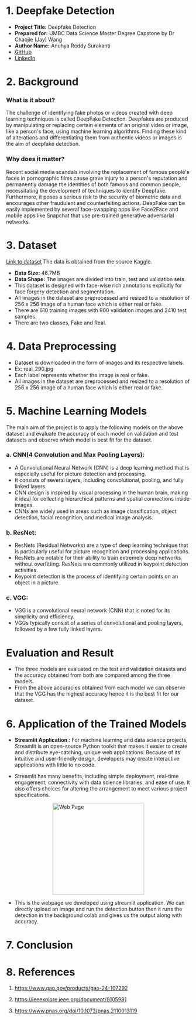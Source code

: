 # 1. Deepfake Detection 
- **Project Title:** Deepfake Detection
- **Prepared for:** UMBC Data Science Master Degree Capstone by Dr Chaojie (Jay) Wang
- **Author Name:** Anuhya Reddy Surakanti
- [GitHub](https://github.com/anuhyasurakanti)
- [LinkedIn](https://www.linkedin.com/in/anuhya-reddy-surakanti/)

# 2. Background
### What is it about?
The challenge of identifying fake photos or videos created with deep learning techniques is called DeepFake Detection. Deepfakes are produced by manipulating or replacing certain elements of an original video or image, like a person's face, using machine learning algorithms. Finding these kind of alterations and differentiating them from authentic videos or images is the aim of deepfake detection.

### Why does it matter?
Recent social media scandals involving the replacement of famous people's faces in pornographic films cause grave injury to a person's reputation and permanently damage the identities of both famous and common people, necessitating the development of techniques to identify Deepfake.
Furthermore, it poses a serious risk to the security of biometric data and encourages other fraudulent and counterfeiting actions. DeepFake can be easily implemented by several face-swapping apps like Face2Face and mobile apps like Snapchat that use pre-trained generative adversarial networks.

# 3. Dataset
[Link to dataset](https://www.kaggle.com/datasets/manjilkarki/deepfake-and-real-images/data)
The data is obtained from the source Kaggle. 
- **Data Size:** 46.7MB
- **Data Shape:** The images are divided into train, test and validation sets.
- This dataset is designed with face-wise rich annotations explicitly for face forgery detection and segmentation. 
- All images in the dataset are preprocessed and resized to a resolution of 256 x 256 image of a human face which is either real or fake.
- There are 610 training images with 900 validation images and 2410 test samples.
- There are two classes, Fake and Real.

# 4. Data Preprocessing
- Dataset is downloaded in the form of images and its respective labels.
- Ex:  real_290.jpg
- Each label represents whether the image is real or fake.
- All images in the dataset are preprocessed and resized to a resolution of 256 x 256 image of a human face which is either real or fake.

# 5. Machine Learning Models
The main aim of the project is to apply the following models on the above dataset and evaluate the accuracy of each model on validation and test datasets and observe which model is best fit for the dataset. 
### a. CNN(4 Convolution and Max Pooling Layers):
- A Convolutional Neural Network (CNN) is a deep learning method that is especially useful for picture detection and processing. 
- It consists of several layers, including convolutional, pooling, and fully linked layers. 
- CNN design is inspired by visual processing in the human brain, making it ideal for collecting hierarchical patterns and spatial connections inside images.
- CNNs are widely used in areas such as image classification, object detection, facial recognition, and medical image analysis.

### b. ResNet:
- ResNets (Residual Networks) are a type of deep learning technique that is particularly useful for picture recognition and processing applications. 
- ResNets are notable for their ability to train extremely deep networks without overfitting. ResNets are commonly utilized in keypoint detection activities.
- Keypoint detection is the process of identifying certain points on an object in a picture.

### c. VGG:
- VGG is a convolutional neural network (CNN) that is noted for its simplicity and efficiency.
- VGGs typically consist of a series of convolutional and pooling layers, followed by a few fully linked layers.

# Evaluation and Result
- The three models are evaluated on the test and validation datasets and the accuracy obtained from both are compared among the three models.
- From the above accuracies obtained from each model we can observe that the VGG has the highest accuracy hence it is the best fit for our dataset.

# 6. Application of the Trained Models
- **Streamlit Application :** For machine learning and data science projects, Streamlit is an open-source Python toolkit that makes it easier to create and distribute eye-catching, unique web applications. Because of its intuitive and user-friendly design, developers may create interactive applications with little to no code.

- Streamlit has many benefits, including simple deployment, real-time engagement, connectivity with data science libraries, and ease of use. It also offers choices for altering the arrangement to meet various project specifications.

<img src="" alt="Web Page" style="display: block; margin-left: auto; margin-right: auto; width: 250px; height:250px;">


- This is the webpage we developed using streamlit application. We can directly upload an image and run the detection button then it runs the detection in the background colab and gives us the output along with accuracy.

# 7. Conclusion


# 8. References
1. https://www.gao.gov/products/gao-24-107292

2. https://ieeexplore.ieee.org/document/9105991

3. https://www.pnas.org/doi/10.1073/pnas.2110013119
